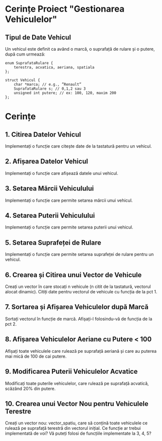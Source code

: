 # Cerințe Proiect "Gestionarea Vehiculelor"

## Tipul de Date Vehicul
Un vehicul este definit ca având o marcă, o suprafață de rulare și o putere, după cum urmează:
```
enum SuprafataRulare {
    terestra, acvatica, aeriana, spatiala
};

struct Vehicul {
    char *marca; // e.g., ”Renault”
    SuprafataRulare s; // 0,1,2 sau 3
    unsigned int putere; // ex: 100, 120, maxim 200
};
```

# Cerințe
## 1. Citirea Datelor Vehicul
Implementați o funcție care citește date de la tastatură pentru un vehicul.

## 2. Afișarea Datelor Vehicul
Implementați o funcție care afișează datele unui vehicul.

## 3. Setarea Mărcii Vehiculului
Implementați o funcție care permite setarea mărcii unui vehicul.

## 4. Setarea Puterii Vehiculului
Implementați o funcție care permite setarea puterii unui vehicul.

## 5. Setarea Suprafeței de Rulare
Implementați o funcție care permite setarea suprafeței de rulare pentru un vehicul.

## 6. Crearea și Citirea unui Vector de Vehicule
Creați un vector în care stocați n vehicule (n citit de la tastatură, vectorul alocat dinamic). Citiți date pentru vectorul de vehicule cu funcția de la pct 1.

## 7. Sortarea și Afișarea Vehiculelor după Marcă
Sortați vectorul în funcție de marcă. Afișați-l folosindu-vă de funcția de la pct 2.

## 8. Afișarea Vehiculelor Aeriane cu Putere < 100
Afișați toate vehiculele care rulează pe suprafață aeriană și care au puterea mai mică de 100 de cai putere.

## 9. Modificarea Puterii Vehiculelor Acvatice
Modificați toate puterile vehiculelor, care rulează pe suprafață acvatică, scăzând 20% din putere.

## 10. Crearea unui Vector Nou pentru Vehiculele Terestre
Creați un vector nou: vector_spatiu, care să conțină toate vehiculele ce rulează pe suprafață terestră din vectorul inițial. Ce funcție ar trebui implementată de voi? Vă puteți folosi de funcțiile implementate la 3, 4, 5?
